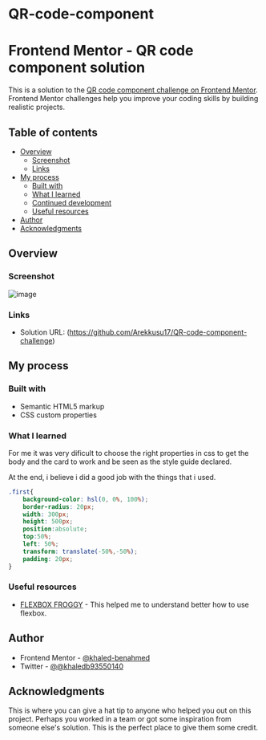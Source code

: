 # QR-code-component
# Frontend Mentor - QR code component solution

This is a solution to the [QR code component challenge on Frontend Mentor](https://www.frontendmentor.io/challenges/qr-code-component-iux_sIO_H). Frontend Mentor challenges help you improve your coding skills by building realistic projects. 

## Table of contents

- [Overview](#overview)
  - [Screenshot](#screenshot)
  - [Links](#links)
- [My process](#my-process)
  - [Built with](#built-with)
  - [What I learned](#what-i-learned)
  - [Continued development](#continued-development)
  - [Useful resources](#useful-resources)
- [Author](#author)
- [Acknowledgments](#acknowledgments)



## Overview

### Screenshot

![image](https://user-images.githubusercontent.com/64180671/151044934-b6e8d98e-1f47-4a38-9b9c-af73a9581c35.png)

### Links

- Solution URL: (https://github.com/Arekkusu17/QR-code-component-challenge)
## My process

### Built with

- Semantic HTML5 markup
- CSS custom properties

### What I learned

For me it was very dificult to choose the right properties in css to get the body and the card to work and be seen as the style guide declared.

At the end, i believe i did a good job with the things that i used.

```css
.first{
    background-color: hsl(0, 0%, 100%);
    border-radius: 20px;
    width: 300px;
    height: 500px;
    position:absolute;
    top:50%;
    left: 50%;
    transform: translate(-50%,-50%);
    padding: 20px;
}
```

### Useful resources

- [FLEXBOX FROGGY](https://flexboxfroggy.com/#es) - This helped me to understand better how to use flexbox.



## Author

- Frontend Mentor - [@khaled-benahmed](https://www.frontendmentor.io/profile/khaled-benahmed)
- Twitter - [@@khaledb93550140](https://twitter.com/khaledb93550140)


## Acknowledgments

This is where you can give a hat tip to anyone who helped you out on this project. Perhaps you worked in a team or got some inspiration from someone else's solution. This is the perfect place to give them some credit.

